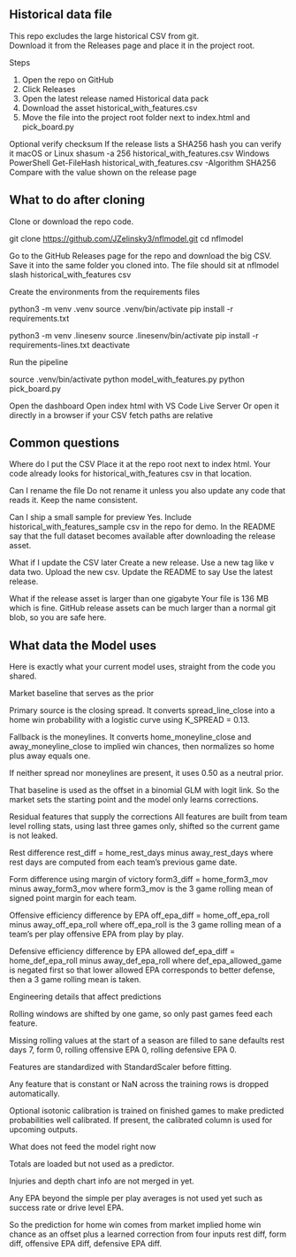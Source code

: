 ## Historical data file

This repo excludes the large historical CSV from git.  
Download it from the Releases page and place it in the project root.

Steps
1. Open the repo on GitHub
2. Click Releases
3. Open the latest release named Historical data pack
4. Download the asset historical_with_features.csv
5. Move the file into the project root folder next to index.html and pick_board.py

Optional verify checksum
If the release lists a SHA256 hash you can verify it
macOS or Linux
  shasum -a 256 historical_with_features.csv
Windows PowerShell
  Get-FileHash historical_with_features.csv -Algorithm SHA256
Compare with the value shown on the release page

## What to do after cloning

Clone or download the repo code.

git clone https://github.com/JZelinsky3/nflmodel.git
cd nflmodel

Go to the GitHub Releases page for the repo and download the big CSV.
Save it into the same folder you cloned into. The file should sit at
nflmodel slash historical_with_features csv

Create the environments from the requirements files

python3 -m venv .venv
source .venv/bin/activate
pip install -r requirements.txt

python3 -m venv .linesenv
source .linesenv/bin/activate
pip install -r requirements-lines.txt
deactivate

Run the pipeline

source .venv/bin/activate
python model_with_features.py
python pick_board.py

Open the dashboard
Open index html with VS Code Live Server
Or open it directly in a browser if your CSV fetch paths are relative

## Common questions

Where do I put the CSV
Place it at the repo root next to index html. Your code already looks for historical_with_features csv in that location.

Can I rename the file
Do not rename it unless you also update any code that reads it. Keep the name consistent.

Can I ship a small sample for preview
Yes. Include historical_with_features_sample csv in the repo for demo. In the README say that the full dataset becomes available after downloading the release asset.

What if I update the CSV later
Create a new release. Use a new tag like v data two. Upload the new csv. Update the README to say Use the latest release.

What if the release asset is larger than one gigabyte
Your file is 136 MB which is fine. GitHub release assets can be much larger than a normal git blob, so you are safe here.

## What data the Model uses

Here is exactly what your current model uses, straight from the code you shared.

Market baseline that serves as the prior

Primary source is the closing spread. It converts spread_line_close into a home win probability with a logistic curve using K_SPREAD = 0.13.

Fallback is the moneylines. It converts home_moneyline_close and away_moneyline_close to implied win chances, then normalizes so home plus away equals one.

If neither spread nor moneylines are present, it uses 0.50 as a neutral prior.

That baseline is used as the offset in a binomial GLM with logit link. So the market sets the starting point and the model only learns corrections.

Residual features that supply the corrections
All features are built from team level rolling stats, using last three games only, shifted so the current game is not leaked.

Rest difference
rest_diff = home_rest_days minus away_rest_days where rest days are computed from each team’s previous game date.

Form difference using margin of victory
form3_diff = home_form3_mov minus away_form3_mov where form3_mov is the 3 game rolling mean of signed point margin for each team.

Offensive efficiency difference by EPA
off_epa_diff = home_off_epa_roll minus away_off_epa_roll where off_epa_roll is the 3 game rolling mean of a team’s per play offensive EPA from play by play.

Defensive efficiency difference by EPA allowed
def_epa_diff = home_def_epa_roll minus away_def_epa_roll where def_epa_allowed_game is negated first so that lower allowed EPA corresponds to better defense, then a 3 game rolling mean is taken.

Engineering details that affect predictions

Rolling windows are shifted by one game, so only past games feed each feature.

Missing rolling values at the start of a season are filled to sane defaults
rest days 7, form 0, rolling offensive EPA 0, rolling defensive EPA 0.

Features are standardized with StandardScaler before fitting.

Any feature that is constant or NaN across the training rows is dropped automatically.

Optional isotonic calibration is trained on finished games to make predicted probabilities well calibrated. If present, the calibrated column is used for upcoming outputs.

What does not feed the model right now

Totals are loaded but not used as a predictor.

Injuries and depth chart info are not merged in yet.

Any EPA beyond the simple per play averages is not used yet such as success rate or drive level EPA.

So the prediction for home win comes from
market implied home win chance as an offset
plus a learned correction from four inputs
rest diff, form diff, offensive EPA diff, defensive EPA diff.
